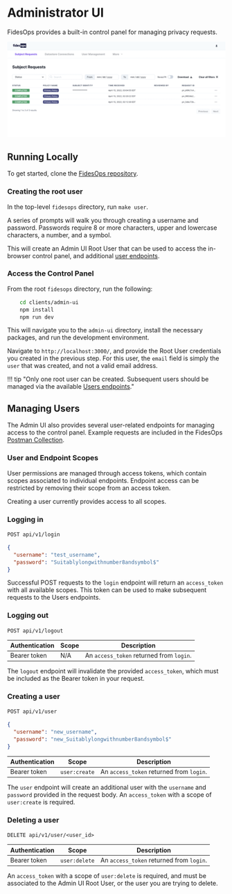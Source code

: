 # Administrator UI

FidesOps provides a built-in control panel for managing privacy requests.

![admin ui](../img/admin_ui.png)

## Running Locally

To get started, clone the [FidesOps repository](https://github.com/ethyca/fidesops/).

### Creating the root user

In the top-level `fidesops` directory, run `make user`.

A series of prompts will walk you through creating a username and password. Passwords require 8 or more characters, upper and lowercase characters, a number, and a symbol. 

This will create an Admin UI Root User that can be used to access the in-browser control panel, and additional [user endpoints](#managing-users).

### Access the Control Panel

From the root `fidesops` directory, run the following:
``` sh
    cd clients/admin-ui
    npm install
    npm run dev
```

This will navigate you to the `admin-ui` directory, install the necessary packages, and run the development environment.

Navigate to `http://localhost:3000/`, and provide the Root User credentials you created in the previous step. For this user, the `email` field is simply the `user` that was created, and not a valid email address.

!!! tip "Only one root user can be created. Subsequent users should be managed via the available [Users endpoints](#creating-a-user)."

## Managing Users 

The Admin UI also provides several user-related endpoints for managing access to the control panel. Example requests are included in the FidesOps [Postman Collection](./../postman/using_postman.md).


### User and Endpoint Scopes
User permissions are managed through access tokens, which contain scopes associated to individual endpoints. Endpoint access can be restricted by removing their scope from an access token.

Creating a user currently provides access to all scopes.

### Logging in

```
POST api/v1/login
``` 

```json title="Request Body"
{
  "username": "test_username",
  "password": "Suitablylongwithnumber8andsymbol$"
}
```

Successful POST requests to the `login` endpoint will return an `access_token` with all available scopes. This token can be used to make subsequent requests to the Users endpoints.

### Logging out 

```
POST api/v1/logout
``` 

| Authentication | Scope | Description |
|---|---|---|
| Bearer token | N/A | An `access_token` returned from `login`. |

The `logout` endpoint will invalidate the provided `access_token`, which must be included as the Bearer token in your request.

### Creating a user

```
POST api/v1/user
``` 

```json title="Request Body"
{
  "username": "new_username",
  "password": "new_Suitablylongwithnumber8andsymbol$"
}
```

| Authentication | Scope | Description |
|---|---|---|
| Bearer token | `user:create` | An `access_token` returned from `login`. |

The `user` endpoint will create an additional user with the `username` and `password` provided in the request body. An `access_token` with a scope of `user:create` is required.


### Deleting a user

```
DELETE api/v1/user/<user_id>
``` 

| Authentication | Scope | Description |
|---|---|---|
| Bearer token | `user:delete` | An `access_token` returned from `login`. |

An `access_token` with a scope of `user:delete` is required, and must be associated to the Admin UI Root User, or the user you are trying to delete.